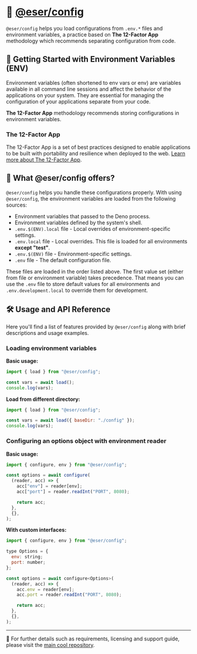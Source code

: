 # 🔐 [@eser/config](./)

`@eser/config` helps you load configurations from `.env.*` files and environment
variables, a practice based on **The 12-Factor App** methodology which
recommends separating configuration from code.

## 🚀 Getting Started with Environment Variables (ENV)

Environment variables (often shortened to env vars or env) are variables
available in all command line sessions and affect the behavior of the
applications on your system. They are essential for managing the configuration
of your applications separate from your code.

**The 12-Factor App** methodology recommends storing configurations in
environment variables.

### The 12-Factor App

The 12-Factor App is a set of best practices designed to enable applications to
be built with portability and resilience when deployed to the web.
[Learn more about The 12-Factor App](https://12factor.net/).

## 🤔 What @eser/config offers?

`@eser/config` helps you handle these configurations properly. With using
`@eser/config`, the environment variables are loaded from the following sources:

- Environment variables that passed to the Deno process.
- Environment variables defined by the system's shell.
- `.env.$(ENV).local` file - Local overrides of environment-specific settings.
- `.env.local` file - Local overrides. This file is loaded for all environments
  **except "test"**.
- `.env.$(ENV)` file - Environment-specific settings.
- `.env` file - The default configuration file.

These files are loaded in the order listed above. The first value set (either
from file or environment variable) takes precedence. That means you can use the
`.env` file to store default values for all environments and
`.env.development.local` to override them for development.

## 🛠 Usage and API Reference

Here you'll find a list of features provided by `@eser/config` along with brief
descriptions and usage examples.

### Loading environment variables

**Basic usage:**

```js
import { load } from "@eser/config";

const vars = await load();
console.log(vars);
```

**Load from different directory:**

```js
import { load } from "@eser/config";

const vars = await load({ baseDir: "./config" });
console.log(vars);
```

### Configuring an options object with environment reader

**Basic usage:**

```js
import { configure, env } from "@eser/config";

const options = await configure(
  (reader, acc) => {
    acc["env"] = reader[env];
    acc["port"] = reader.readInt("PORT", 8080);

    return acc;
  },
  {},
);
```

**With custom interfaces:**

```js
import { configure, env } from "@eser/config";

type Options = {
  env: string;
  port: number;
};

const options = await configure<Options>(
  (reader, acc) => {
    acc.env = reader[env];
    acc.port = reader.readInt("PORT", 8080);

    return acc;
  },
  {},
);
```

---

🔗 For further details such as requirements, licensing and support guide, please
visit the [main cool repository](https://github.com/eser/cool).
